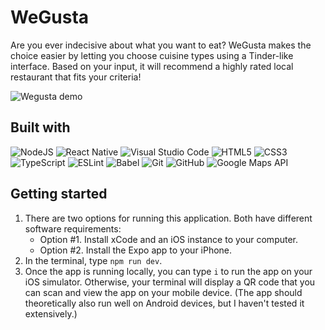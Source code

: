 # WeGusta

Are you ever indecisive about what you want to eat? WeGusta makes the choice easier by letting you choose cuisine types using a Tinder-like interface. Based on your input, it will recommend a highly rated local restaurant that fits your criteria!

![Wegusta demo](https://github.com/garrettmroberts/wegusta-app/tree/main/assets/images/readme/demo-gif.gif)

## Built with
![NodeJS](https://img.shields.io/badge/node.js-6DA55F?style=for-the-badge&logo=node.js&logoColor=white)
![React Native](https://img.shields.io/badge/react_native-%2320232a.svg?style=for-the-badge&logo=react&logoColor=%2361DAFB)
![Visual Studio Code](https://img.shields.io/badge/Visual%20Studio%20Code-0078d7.svg?style=for-the-badge&logo=visual-studio-code&logoColor=white)
![HTML5](https://img.shields.io/badge/html5-%23E34F26.svg?style=for-the-badge&logo=html5&logoColor=white)
![CSS3](https://img.shields.io/badge/css3-%231572B6.svg?style=for-the-badge&logo=css3&logoColor=white)
![TypeScript](https://img.shields.io/badge/typescript-%23007ACC.svg?style=for-the-badge&logo=typescript&logoColor=white)
![ESLint](https://img.shields.io/badge/ESLint-4B3263?style=for-the-badge&logo=eslint&logoColor=white)
![Babel](https://img.shields.io/badge/Babel-F9DC3e?style=for-the-badge&logo=babel&logoColor=black)
![Git](https://img.shields.io/badge/git-%23F05033.svg?style=for-the-badge&logo=git&logoColor=white)
![GitHub](https://img.shields.io/badge/github-%23121011.svg?style=for-the-badge&logo=github&logoColor=white)
![Google Maps API](https://img.shields.io/badge/google-4285F4?style=for-the-badge&logo=google&logoColor=white)

## Getting started
1. There are two options for running this application.  Both have different software requirements:
    - Option #1. Install xCode and an iOS instance to your computer.
    - Option #2. Install the Expo app to your iPhone.
2. In the terminal, type `npm run dev`.
3. Once the app is running locally, you can type `i` to run the app on your iOS simulator.  Otherwise, your terminal will display a QR code that you can scan and view the app on your mobile device.  (The app should theoretically also run well on Android devices, but I haven't tested it extensively.)